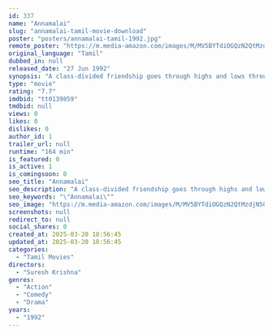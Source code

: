 ```yaml
---
id: 337
name: "Annamalai"
slug: "annamalai-tamil-movie-download"
poster: "posters/annamalai-tamil-1992.jpg"
remote_poster: "https://m.media-amazon.com/images/M/MV5BYTdiOGQzN2QtMzdjNS00ZTkzLWEwYTktZWJlMzUyZjRlMzVkXkEyXkFqcGc@._V1_SX300.jpg"
original_language: "Tamil"
dubbed_in: null
released_date: "27 Jun 1992"
synopsis: "A class-divided friendship goes through highs and lows through several decades."
type: "movie"
rating: "7.7"
imdbid: "tt0139859"
tmdbid: null
views: 0
likes: 0
dislikes: 0
author_id: 1
trailer_url: null
runtime: "164 min"
is_featured: 0
is_active: 1
is_comingsoon: 0
seo_title: "Annamalai"
seo_description: "A class-divided friendship goes through highs and lows through several decades."
seo_keywords: "\"Annamalai\""
seo_image: "https://m.media-amazon.com/images/M/MV5BYTdiOGQzN2QtMzdjNS00ZTkzLWEwYTktZWJlMzUyZjRlMzVkXkEyXkFqcGc@._V1_SX300.jpg"
screenshots: null
redirect_to: null
social_shares: 0
created_at: 2025-03-20 18:56:45
updated_at: 2025-03-20 18:56:45
categories:
  - "Tamil Movies"
directors:
  - "Suresh Krishna"
genres:
  - "Action"
  - "Comedy"
  - "Drama"
years:
  - "1992"
---
```

